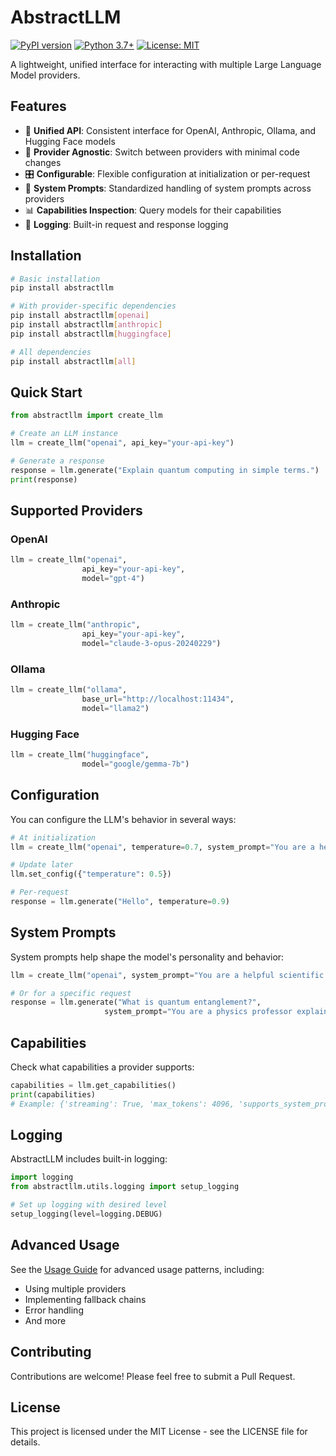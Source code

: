 # AbstractLLM

[![PyPI version](https://badge.fury.io/py/abstractllm.svg)](https://badge.fury.io/py/abstractllm)
[![Python 3.7+](https://img.shields.io/badge/python-3.7+-blue.svg)](https://www.python.org/downloads/release/python-370/)
[![License: MIT](https://img.shields.io/badge/License-MIT-yellow.svg)](https://opensource.org/licenses/MIT)

A lightweight, unified interface for interacting with multiple Large Language Model providers.

## Features

- 🔄 **Unified API**: Consistent interface for OpenAI, Anthropic, Ollama, and Hugging Face models
- 🔌 **Provider Agnostic**: Switch between providers with minimal code changes
- 🎛️ **Configurable**: Flexible configuration at initialization or per-request
- 📝 **System Prompts**: Standardized handling of system prompts across providers
- 📊 **Capabilities Inspection**: Query models for their capabilities
- 📝 **Logging**: Built-in request and response logging

## Installation

```bash
# Basic installation
pip install abstractllm

# With provider-specific dependencies
pip install abstractllm[openai]
pip install abstractllm[anthropic]
pip install abstractllm[huggingface]

# All dependencies
pip install abstractllm[all]
```

## Quick Start

```python
from abstractllm import create_llm

# Create an LLM instance
llm = create_llm("openai", api_key="your-api-key")

# Generate a response
response = llm.generate("Explain quantum computing in simple terms.")
print(response)
```

## Supported Providers

### OpenAI

```python
llm = create_llm("openai", 
                api_key="your-api-key",
                model="gpt-4")
```

### Anthropic

```python
llm = create_llm("anthropic", 
                api_key="your-api-key",
                model="claude-3-opus-20240229")
```

### Ollama

```python
llm = create_llm("ollama", 
                base_url="http://localhost:11434",
                model="llama2")
```

### Hugging Face

```python
llm = create_llm("huggingface", 
                model="google/gemma-7b")
```

## Configuration

You can configure the LLM's behavior in several ways:

```python
# At initialization
llm = create_llm("openai", temperature=0.7, system_prompt="You are a helpful assistant.")

# Update later
llm.set_config({"temperature": 0.5})

# Per-request
response = llm.generate("Hello", temperature=0.9)
```

## System Prompts

System prompts help shape the model's personality and behavior:

```python
llm = create_llm("openai", system_prompt="You are a helpful scientific assistant.")

# Or for a specific request
response = llm.generate("What is quantum entanglement?", 
                     system_prompt="You are a physics professor explaining to a high school student.")
```

## Capabilities

Check what capabilities a provider supports:

```python
capabilities = llm.get_capabilities()
print(capabilities)
# Example: {'streaming': True, 'max_tokens': 4096, 'supports_system_prompt': True}
```

## Logging

AbstractLLM includes built-in logging:

```python
import logging
from abstractllm.utils.logging import setup_logging

# Set up logging with desired level
setup_logging(level=logging.DEBUG)
```

## Advanced Usage

See the [Usage Guide](https://github.com/lpalbou/abstractllm/blob/main/docs/usage.md) for advanced usage patterns, including:

- Using multiple providers
- Implementing fallback chains
- Error handling
- And more

## Contributing

Contributions are welcome! Please feel free to submit a Pull Request.

## License

This project is licensed under the MIT License - see the LICENSE file for details.
